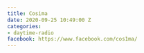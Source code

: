 ```yaml
---
title: Cosima
date: 2020-09-25 10:49:00 Z
categories:
- daytime-radio
facebook: https://www.facebook.com/cos1ma/
---
```


